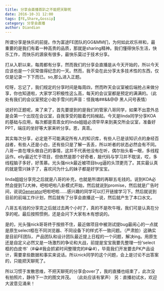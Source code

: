 ```yaml
---
title: 分享会直播首趴之不能把天聊死
date: 2016-10-31 12:00
tags: [FE,Share,Gossip]
category: 分享会直播
author: Diandian
---
```


所谓分享是快乐的前提。作为富途FE团队的GG&MM们，为何如此欢乐祥和，最重要的是我们有着一种高贵的品质，那就是sharing精神。我们懂得快乐生活，快乐工作，而快乐的源泉有很多，最快乐莫过于技术分享。

打从入职以来，每周都有分享，然而我们的分享会直播是从今天开始的，所以今天应该也是一个灰常值得纪念的一天。然而，我不会在此分享太多技术性的东西，仅仅是记录一下下而已。so,那么进入正题。

<!--more-->

哎呀，忘记了，我们规定的分享时间是每周四，然而昨天会议室被后端抢占来做分享，你也知道啦，大家学习积极性这么高，每天的会议室都是预定的满满的。（此处有我们的会议室预定小助手雪兴的声音：怪我咯##&&@@ 黑人问号表情）

说好的正题呢，来了来了，首先要提到的是我们的管家八哥同学，如果不出意外总是会第一个出现在会议室，自我享受的敲着代码候起。今天是linda同学分享KOA的基础与应用，每次都是乖乖女的linda姐姐必须早早来到美交所会议室，准备好PPT，端庄的坐好等大家来听分享。恩，真乖。

其实每次分享，必定是不可能满足所有人的知识库，有些人已是该知识点的身经百战者，有些人还是小白，还有些只是了解一丢丢，所以听者的状态必然会有不同。八哥一直在埋头做自己的事情，这并不代表他没有在听，偶尔抬头看一眼，多线程运作。elly最近忙于项目，但依然是那个好奇者，敲代码与学习并不耽误，哎，多线程脑子多好，好羡慕。光头强nick最近被项目bug逼的头顶更亮了。其实最认真的就是雪兴妹子了，喜欢问为什么的妹子都是好学宝宝。

linda姐姐分享完之后就是八哥的补充，也就是所谓的再聊五毛钱的。说到KOA必然会提到TJ大神，吧啦吧啦八卦模式开始，然后就说到promise，然后就是广告时间，说说[Generator](https://www.toobug.net/article/learning_es6_generator.html)吧啦吧啦……感兴趣的同学可以打开链接学习下。然后就说到目前的前端工作计划，然后就有了分享会直播这一说，然后就产生了本口水文。

八哥五毛钱的分享完之后就过去两个小时了，真的不是吹牛哦，我们可是认真在分享的呢。最后按照惯例，还是会问下大家有木有想说的。

是的，光头强nick哥哥终于按捺不住，最近做项目中被测试提bug最闹心的一点就是原生select框在不同浏览器、不同设备下的样式不一致问题。（严肃脸）这确实是目前FE团队、产品团队和设计团队最近提上日程的一个问题，解决ing。用原生还是自定义必然又是一场激烈的争论和大战，前提是宝宝我要先整理一份‘select框的白皮书’（#😭#我会抓紧时间整理完的#😭#），毕竟我们开发要去PK产品设计，需要拿些数据和事实来说话。所以nick同学的这个问题，会上是讨论不出答案的，只能把天聊死了。

所以习惯于发散思维，不把天聊死的分享会over了，我的直播也结束了，此次没有拍照片，静待下一次的图文并茂。
（此处应该有掌声）
另：直播初试水，欢迎大波意见涌来！
